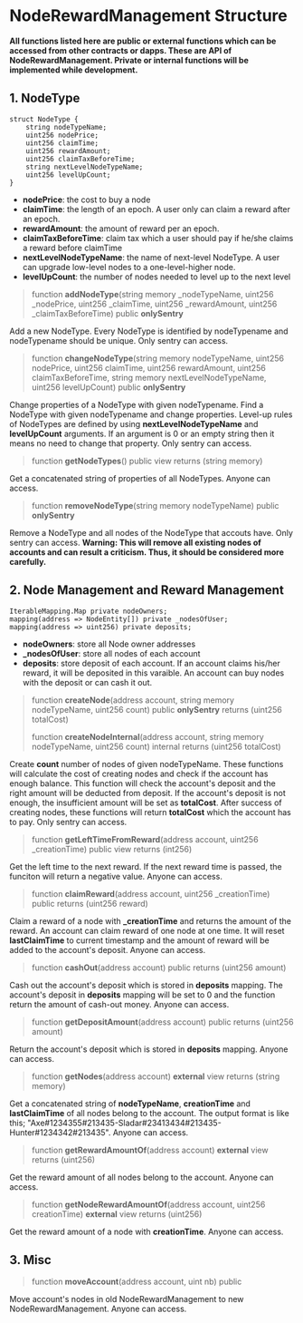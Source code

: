 # NodeRewardManagement Structure

**All functions listed here are public or external functions which can be accessed from other contracts or dapps. 
These are API of NodeRewardManagement.
Private or internal functions will be implemented while development.**

## 1. NodeType
    struct NodeType {
        string nodeTypeName;
        uint256 nodePrice;
        uint256 claimTime;
        uint256 rewardAmount;
        uint256 claimTaxBeforeTime;
        string nextLevelNodeTypeName;
        uint256 levelUpCount;
    }

- **nodePrice**: the cost to buy a node
- **claimTime**: the length of an epoch. A user only can claim a reward after an epoch.
- **rewardAmount**: the amount of reward per an epoch.
- **claimTaxBeforeTime**: claim tax which a user should pay if he/she claims a reward before claimTime
- **nextLevelNodeTypeName**: the name of next-level NodeType. A user can upgrade low-level nodes to a one-level-higher node.
- **levelUpCount**: the number of nodes needed to level up to the next level


> function **addNodeType**(string memory _nodeTypeName, uint256 _nodePrice, uint256 _claimTime, uint256 _rewardAmount, uint256 _claimTaxBeforeTime)
> public **onlySentry**

Add a new NodeType.
Every NodeType is identified by nodeTypename and nodeTypename should be unique.
Only sentry can access.


> function **changeNodeType**(string memory nodeTypeName, uint256 nodePrice,
> uint256 claimTime, uint256 rewardAmount, uint256 claimTaxBeforeTime, string memory nextLevelNodeTypeName, uint256 levelUpCount)
>         public **onlySentry**

Change properties of a NodeType with given nodeTypename.
Find a NodeType with given nodeTypename and change properties.
Level-up rules of NodeTypes are defined by using **nextLevelNodeTypeName** and **levelUpCount** arguments.
If an argument is 0 or an empty string then it means no need to change that property.
Only sentry can access.


> function **getNodeTypes**() public view returns (string memory)

Get a concatenated string of properties of all NodeTypes.
Anyone can access.


> function **removeNodeType**(string memory nodeTypeName) public **onlySentry**

Remove a NodeType and all nodes of the NodeType that accouts have.
Only sentry can access.
**Warning: This will remove all existing nodes of accounts and can result a criticism. Thus, it should be considered more carefully.**



## 2. Node Management and Reward Management

    IterableMapping.Map private nodeOwners;
    mapping(address => NodeEntity[]) private _nodesOfUser;
    mapping(address => uint256) private deposits;

 - **nodeOwners**: store all Node owner addresses
 - **_nodesOfUser**: store all nodes of each account
 - **deposits**: store deposit of each account. If an account claims his/her reward, it will be deposited in this varaible. An account can buy nodes with the deposit or can cash it out.


> function **createNode**(address account, string memory nodeTypeName, uint256 count)
> public **onlySentry** returns (uint256 totalCost)
> 
> function **createNodeInternal**(address account, string memory nodeTypeName, uint256 count)
> internal returns (uint256 totalCost)

Create **count** number of nodes of given nodeTypeName.
These functions will calculate the cost of creating nodes and check if the account has enough balance.
This function will check the account's deposit and the right amount will be deducted from deposit. If the account's deposit is not enough, the insufficient amount will be set as **totalCost**.
After success of creating nodes, these functions will return **totalCost** which the account has to pay.
Only sentry can access.


> function **getLeftTimeFromReward**(address account, uint256 _creationTime)
> public view returns (int256)

Get the left time to the next reward.
If the next reward time is passed, the funciton will return a negative value.
Anyone can access.


> function **claimReward**(address account, uint256 _creationTime)
> public returns (uint256 reward)

Claim a reward of a node with **_creationTime** and returns the amount of the reward.
An account can claim reward of one node at one time.
It will reset **lastClaimTime** to current timestamp and the amount of reward will be added to the account's deposit.
Anyone can access.


> function **cashOut**(address account)
> public returns (uint256 amount)

Cash out the account's deposit which is stored in **deposits** mapping.
The account's deposit  in **deposits** mapping will be set to 0 and the function return the amount of cash-out money.
Anyone can access.


> function **getDepositAmount**(address account)
> public returns (uint256 amount)

Return the account's deposit which is stored in **deposits** mapping.
Anyone can access.


> function **getNodes**(address account)
> **external** view returns (string memory)

Get a concatenated string of **nodeTypeName**, **creationTime** and **lastClaimTime** of all nodes belong to the account.
The output format is like this; "Axe#1234355#213435-Sladar#23413434#213435-Hunter#1234342#213435".
Anyone can access.


> function **getRewardAmountOf**(address account)
> **external** view returns (uint256)

Get the reward amount of all nodes belong to the account.
Anyone can access.


> function **getNodeRewardAmountOf**(address account, uint256 creationTime)
> **external** view returns (uint256)

Get the reward amount of a node with **creationTime**.
Anyone can access.



## 3. Misc

> function **moveAccount**(address account, uint nb) public

Move account's nodes in old NodeRewardManagement to new NodeRewardManagement.
Anyone can access.
